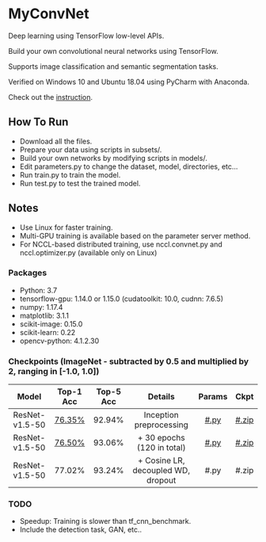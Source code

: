 # MyConvNet
  Deep learning using TensorFlow low-level APIs.

  Build your own convolutional neural networks using TensorFlow.
  
  Supports image classification and semantic segmentation tasks.
  
  Verified on Windows 10 and Ubuntu 18.04 using PyCharm with Anaconda.
  
  Check out the [instruction](https://www.dropbox.com/s/64wtb6kvn9ms5o3/MyConvNet.pptx?dl=0).

## How To Run
- Download all the files.
- Prepare your data using scripts in subsets/.
- Build your own networks by modifying scripts in models/.
- Edit parameters.py to change the dataset, model, directories, etc...
- Run train.py to train the model.
- Run test.py to test the trained model.

## Notes
- Use Linux for faster training.
- Multi-GPU training is available based on the parameter server method.
- For NCCL-based distributed training, use nccl.convnet.py and nccl.optimizer.py (available only on Linux)

### Packages
- Python: 3.7
- tensorflow-gpu: 1.14.0 or 1.15.0 (cudatoolkit: 10.0, cudnn: 7.6.5)
- numpy: 1.17.4
- matplotlib: 3.1.1
- scikit-image: 0.15.0
- scikit-learn: 0.22
- opencv-python: 4.1.2.30

### Checkpoints (ImageNet - subtracted by 0.5 and multiplied by 2, ranging in [-1.0, 1.0])
| Model | Top-1 Acc | Top-5 Acc | Details | Params | Ckpt |
|:---:|:---:|:---:|:---:|:---:|:---:|
| ResNet-v1.5-50 | [76.35%](https://www.dropbox.com/s/4aoscqqovpdaqwr/ResNet-v1.5-50_ImageNet.svg?dl=0) | 92.94% | Inception preprocessing | [#.py](https://www.dropbox.com/s/lhmnshgfs9jvrfd/imagenet_res50.py?dl=0) | [#.zip](https://www.dropbox.com/s/ruxx6lhmkzmu7u9/ResNet-v1.5-50_ImageNet.zip?dl=0) |
| ResNet-v1.5-50 | [76.50%](https://www.dropbox.com/s/1h8udkqxi97fhg4/learning_curve-result-1.svg?dl=0) | 93.06% | + 30 epochs (120 in total) | [#.py](https://www.dropbox.com/s/w197etq5hkl4koy/ResNet-v1.5-50_ImageNet.py?dl=0) | [#.zip](https://www.dropbox.com/s/xl15y6g0n4aaq20/ResNet-v1.5-50_ImageNet_20200110.zip?dl=0) |
| ResNet-v1.5-50 | 77.02% | 93.24% | + Cosine LR, decoupled WD, dropout | #.py | #.zip |

### TODO
- Speedup: Training is slower than tf_cnn_benchmark.
- Include the detection task, GAN, etc..
